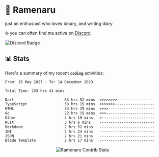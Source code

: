 # 🍜 Ramenaru
just an enthusiast who loves binary, and writing diary

🌐 you can often find me active on [Discord](https://discordapp.com/users/503291004200157185).

![Discord Badge](https://dcbadge.vercel.app/api/shield/503291004200157185)

## 📊 Stats

Here's a summary of my recent **`coding`** activities:

<!--START_SECTION:waka-->

```txt
From: 15 May 2023 - To: 14 December 2023

Total Time: 203 hrs 43 mins

Dart                       63 hrs 52 mins  >>>>>>>>-----------------   31.35 %
TypeScript                 53 hrs 15 mins  >>>>>>>------------------   26.14 %
HTML                       34 hrs 29 mins  >>>>---------------------   16.93 %
Go                         22 hrs 15 mins  >>>----------------------   10.93 %
Other                      4 hrs 19 mins   >------------------------   02.12 %
Rust                       3 hrs 6 mins    -------------------------   01.53 %
Markdown                   2 hrs 52 mins   -------------------------   01.41 %
INI                        2 hrs 24 mins   -------------------------   01.18 %
JSON                       2 hrs 21 mins   -------------------------   01.16 %
Blade Template             2 hrs 17 mins   -------------------------   01.13 %
```

<!--END_SECTION:waka-->

<div style="text-align: center;">
   <img align="center" src="https://github-readme-streak-stats.herokuapp.com/?user=Ramenaru&theme=dark&card_width=520" alt="Ramenaru Contrib Stats" />
</div>



